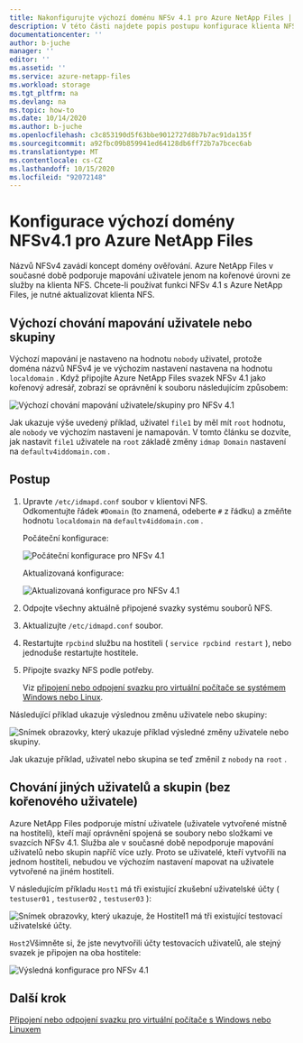 ```yaml
---
title: Nakonfigurujte výchozí doménu NFSv 4.1 pro Azure NetApp Files | Microsoft Docs
description: V této části najdete popis postupu konfigurace klienta NFS pro použití NFSv 4.1 s Azure NetApp Files.
documentationcenter: ''
author: b-juche
manager: ''
editor: ''
ms.assetid: ''
ms.service: azure-netapp-files
ms.workload: storage
ms.tgt_pltfrm: na
ms.devlang: na
ms.topic: how-to
ms.date: 10/14/2020
ms.author: b-juche
ms.openlocfilehash: c3c853190d5f63bbe9012727d8b7b7ac91da135f
ms.sourcegitcommit: a92fbc09b859941ed64128db6ff72b7a7bcec6ab
ms.translationtype: MT
ms.contentlocale: cs-CZ
ms.lasthandoff: 10/15/2020
ms.locfileid: "92072148"
---
```

# <a name="configure-nfsv41-default-domain-for-azure-netapp-files"></a>Konfigurace výchozí domény NFSv4.1 pro Azure NetApp Files

Názvů NFSv4 zavádí koncept domény ověřování. Azure NetApp Files v současné době podporuje mapování uživatele jenom na kořenové úrovni ze služby na klienta NFS. Chcete-li používat funkci NFSv 4.1 s Azure NetApp Files, je nutné aktualizovat klienta NFS.

## <a name="default-behavior-of-usergroup-mapping"></a>Výchozí chování mapování uživatele nebo skupiny

Výchozí mapování je nastaveno na hodnotu `nobody` uživatel, protože doména názvů NFSv4 je ve výchozím nastavení nastavena na hodnotu `localdomain` . Když připojíte Azure NetApp Files svazek NFSv 4.1 jako kořenový adresář, zobrazí se oprávnění k souboru následujícím způsobem:  

![Výchozí chování mapování uživatele/skupiny pro NFSv 4.1](../media/azure-netapp-files/azure-netapp-files-nfsv41-default-behavior-user-group-mapping.png)

Jak ukazuje výše uvedený příklad, uživatel `file1` by měl mít `root` hodnotu, ale `nobody` ve výchozím nastavení je namapován.  V tomto článku se dozvíte, jak nastavit `file1` uživatele na `root` základě změny `idmap Domain` nastavení na `defaultv4iddomain.com` .  

## <a name="steps"></a>Postup 

1. Upravte `/etc/idmapd.conf` soubor v klientovi NFS.   
    Odkomentujte řádek `#Domain` (to znamená, odeberte `#` z řádku) a změňte hodnotu `localdomain` na `defaultv4iddomain.com` . 

    Počáteční konfigurace: 
    
    ![Počáteční konfigurace pro NFSv 4.1](../media/azure-netapp-files/azure-netapp-files-nfsv41-initial-config.png)

    Aktualizovaná konfigurace:
    
    ![Aktualizovaná konfigurace pro NFSv 4.1](../media/azure-netapp-files/azure-netapp-files-nfsv41-updated-config.png)

2. Odpojte všechny aktuálně připojené svazky systému souborů NFS.
3. Aktualizujte `/etc/idmapd.conf` soubor.
4. Restartujte `rpcbind` službu na hostiteli ( `service rpcbind restart` ), nebo jednoduše restartujte hostitele.
5. Připojte svazky NFS podle potřeby.   

    Viz [připojení nebo odpojení svazku pro virtuální počítače se systémem Windows nebo Linux](azure-netapp-files-mount-unmount-volumes-for-virtual-machines.md). 

Následující příklad ukazuje výslednou změnu uživatele nebo skupiny: 

![Snímek obrazovky, který ukazuje příklad výsledné změny uživatele nebo skupiny.](../media/azure-netapp-files/azure-netapp-files-nfsv41-resulting-config.png)

Jak ukazuje příklad, uživatel nebo skupina se teď změnil z `nobody` na `root` .

## <a name="behavior-of-other-non-root-users-and-groups"></a>Chování jiných uživatelů a skupin (bez kořenového uživatele)

Azure NetApp Files podporuje místní uživatele (uživatele vytvořené místně na hostiteli), kteří mají oprávnění spojená se soubory nebo složkami ve svazcích NFSv 4.1. Služba ale v současné době nepodporuje mapování uživatelů nebo skupin napříč více uzly. Proto se uživatelé, kteří vytvořili na jednom hostiteli, nebudou ve výchozím nastavení mapovat na uživatele vytvořené na jiném hostiteli. 

V následujícím příkladu `Host1` má tři existující zkušební uživatelské účty ( `testuser01` , `testuser02` , `testuser03` ): 

![Snímek obrazovky, který ukazuje, že Hostitel1 má tři existující testovací uživatelské účty.](../media/azure-netapp-files/azure-netapp-files-nfsv41-host1-users.png)

`Host2`Všimněte si, že jste nevytvořili účty testovacích uživatelů, ale stejný svazek je připojen na oba hostitele:

![Výsledná konfigurace pro NFSv 4.1](../media/azure-netapp-files/azure-netapp-files-nfsv41-host2-users.png)

## <a name="next-step"></a>Další krok 

[Připojení nebo odpojení svazku pro virtuální počítače s Windows nebo Linuxem](azure-netapp-files-mount-unmount-volumes-for-virtual-machines.md)

